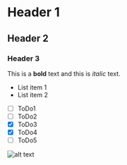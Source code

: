 ﻿# Header 1
## Header 2
### Header 3

This is a **bold** text and this is *italic* text.

- List item 1
- List item 2

- [ ] ToDo1
- [ ] ToDo2
- [x] ToDo3
- [x] ToDo4
- [ ] ToDo5

![alt text](Example.png)
